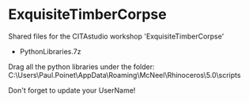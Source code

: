 # ExquisiteTimberCorpse
Shared files for the CITAstudio workshop 'ExquisiteTimberCorpse'

- PythonLibraries.7z

Drag all the python libraries under the folder:
C:\Users\Paul.Poinet\AppData\Roaming\McNeel\Rhinoceros\5.0\scripts

Don't forget to update your UserName!
